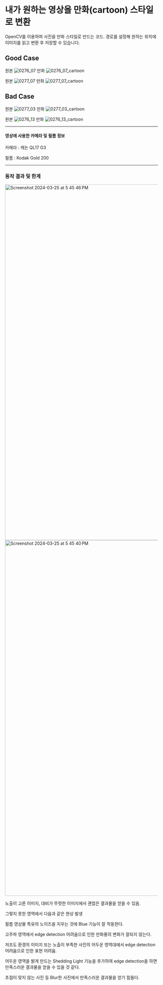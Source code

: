 # 내가 원하는 영상을 만화(cartoon) 스타일로 변환

OpenCV를 이용하여 사진을 만화 스타일로 만드는 코드.
경로를 설정해 원하는 위치에 이미지를 읽고 변환 후 저장할 수 있습니다.

## Good Case

원본 ![0276_07](https://github.com/st-min/Photo-to-Cartoon/assets/70586865/7d98dbeb-bd13-4fba-a086-61cc8f85b5f7)
만화 ![0276_07_cartoon](https://github.com/st-min/Photo-to-Cartoon/assets/70586865/0150fbc1-4b76-4d1a-97cd-3fcac171e6cf)


원본 ![0277_07](https://github.com/st-min/Photo-to-Cartoon/assets/70586865/09b471ae-45a6-437f-af0e-d8502bb1cefc)
만화 ![0277_07_cartoon](https://github.com/st-min/Photo-to-Cartoon/assets/70586865/1ac51fb3-beb7-468d-b586-f33e9008d62a)


## Bad Case
원본 ![0277_03](https://github.com/st-min/Photo-to-Cartoon/assets/70586865/e30348cc-ef66-47ac-a91e-1ec775f71bde)
만화 ![0277_03_cartoon](https://github.com/st-min/Photo-to-Cartoon/assets/70586865/4416c915-8753-4534-89df-eb84f67d378b)

원본 ![0276_13](https://github.com/st-min/Photo-to-Cartoon/assets/70586865/a7bbc10c-45f5-4885-957d-4bf1bc5fbac2)
만화 ![0276_13_cartoon](https://github.com/st-min/Photo-to-Cartoon/assets/70586865/a4e40fba-4276-44ae-a83e-20f16a8f4f63)



---
#### 영상에 사용한 카메라 및 필름 정보
카메라 : 캐논 QL17 G3


필름 : Kodak Gold 200

---
### 동작 결과 및 한계

<img width="1170" alt="Screenshot 2024-03-25 at 5 45 46 PM" src="https://github.com/st-min/Photo-to-Cartoon/assets/70586865/760cad7f-84c6-415b-9136-7bde1a0d54b5">

<img width="1170" alt="Screenshot 2024-03-25 at 5 45 40 PM" src="https://github.com/st-min/Photo-to-Cartoon/assets/70586865/71f433d1-6f56-41ec-af59-e774a72054b1">

노출이 고른 이미지, 대비가 뚜렷한 이미지에서 괜찮은 결과물을 얻을 수 있음.

그렇지 못한 영역에서 다음과 같은 현상 발생

필름 영상물 특유의 노이즈을 지우는 것에 Blue 기능이 잘 작동한다.


고주파 영역에서 edge detection 어려움으로 인한 만화풍의 변화가 잘되지 않는다.


저조도 환경의 이미지 또는 노출이 부족한 사진의 어두운 영역대에서 edge detection 어려움으로 인한 표현 어려움.


어두운 영역을 밝게 만드는 Shedding Light 기능을 추가하여 edge detection을 하면 만족스러운 결과물을 얻을 수 있을 것 같다.


초점이 맞지 않는 사진 등 Blur한 사진에서 만족스러운 결과물을 얻기 힘들다.
